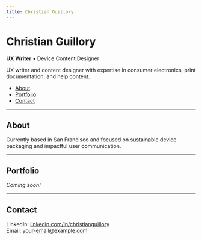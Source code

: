 ```yaml
---
title: Christian Guillory
---
```


# Christian Guillory

**UX Writer** • Device Content Designer 

UX writer and content designer with expertise in consumer electronics, print documentation, and help content. 


- [About](#about)
- [Portfolio](#portfolio)
- [Contact](#contact)

---

## About
 
Currently based in San Francisco and focused on sustainable device packaging and impactful user communication.

---

## Portfolio

_Coming soon!_

---

## Contact

LinkedIn: [linkedin.com/in/christianguillory](#)  
Email: [your-email@example.com](mailto:your-email@example.com)
